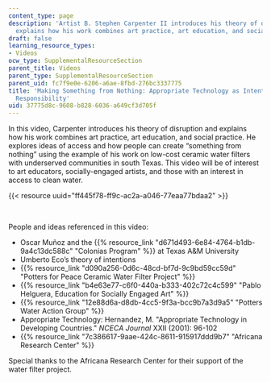 ```yaml
---
content_type: page
description: 'Artist B. Stephen Carpenter II introduces his theory of disruption and
  explains how his work combines art practice, art education, and social practice. '
draft: false
learning_resource_types:
- Videos
ocw_type: SupplementalResourceSection
parent_title: Videos
parent_type: SupplementalResourceSection
parent_uid: fc7f9e0e-6206-a6ae-8fbd-276bc3337775
title: 'Making Something from Nothing: Appropriate Technology as Intentionally Disruptive
  Responsibility'
uid: 37775d8c-9608-b828-6036-a649cf3d705f
---
```

In this video, Carpenter introduces his theory of disruption and explains how his work combines art practice, art education, and social practice. He explores ideas of access and how people can create “something from nothing” using the example of his work on low-cost ceramic water filters with underserved communities in south Texas. This video will be of interest to art educators, socially-engaged artists, and those with an interest in access to clean water.

{{< resource uuid="ff445f78-ff9c-ac2a-a046-77eaa77bdaa2" >}}

 

People and ideas referenced in this video:

- Oscar Muñoz and the {{% resource_link "d671d493-6e84-4764-b1db-9a4c13dc588c" "Colonias Program" %}} at Texas A&M University
- Umberto Eco’s theory of intentions
- {{% resource_link "d090a256-0d6c-48cd-bf7d-9c9bd59cc59d" "Potters for Peace Ceramic Water Filter Project" %}}
- {{% resource_link "b4e63e77-c6f0-440a-b333-402c72c4c599" "Pablo Helguera, Education for Socially Engaged Art" %}}
- {{% resource_link "12e88d6a-d8db-4cc5-9f3a-bcc9b7a3d9a5" "Potters Water Action Group" %}}
- Appropriate Technology: Hernandez, M. "Appropriate Technology in Developing Countries." *NCECA Journal* XXII (2001): 96-102 
- {{% resource_link "7c386617-9aae-424c-8611-915917ddd9b7" "Africana Research Center" %}}

Special thanks to the Africana Research Center for their support of the water filter project.